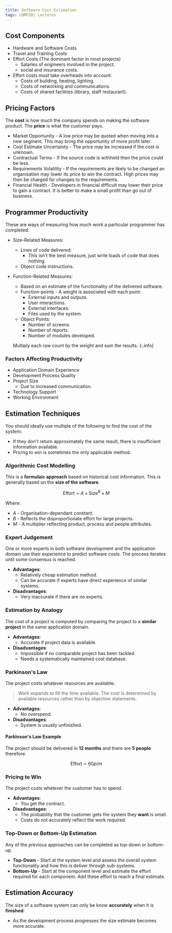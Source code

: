 ```yaml
---
title: Software Cost Estimation
tags: COMP201 Lectures
---
```

## Cost Components
* Hardware and Software Costs
* Travel and Training Costs
* Effort Costs (The dominant factor in most projects)
	* Salaries of engineers involved in the project.
	* social and insurance costs.
* Effort costs must take overheads into account:
	* Costs of building, heating, lighting.
	* Costs of networking and communications.
	* Costs of shared facilities (library, staff restaurant).
	
## Pricing Factors
The **cost** is how much the company spends on making the software product. The **price** is what the customer pays.

* Market Opportunity - A low price may be quoted when moving into a new segment. This may bring the opportunity of more profit later.
* Cost Estimate Uncertainty - The price may be increased if the cost is unknown.
* Contractual Terms - If the source code is withheld then the price could be less.
* Requirements Volatility - If the requirements are likely to be changed an organisation may lower its price to win the contract. High prices may then be charged for changes to the requirements.
* Financial Health - Developers in financial difficult may lower their price to gain a contract. It is better to make a small profit than go out of business.

## Programmer Productivity
These are ways of measuring how much work a particular programmer has completed:

* Size-Related Measures:
	* Lines of code delivered:
		* This isn't the best measure, just write loads of code that does nothing.
	* Object code instructions.
* Function-Related Measures:
	* Based on an estimate of the functionality of the delivered software.
	* Function-points - A weight is associated with each point:
		* External inputs and outputs.
		* User interactions.
		* External interfaces.
		* Files used by the system.
	* Object Points:
		* Number of screens.
		* Number of reports.
		* Number of modules developed.
		
	Multiply each raw count by the weight and sum the results.
		{:.info}

### Factors Affecting Productivity

* Application Domain Experience
* Development Process Quality
* Project Size
	* Due to increased communication.
* Technology Support
* Working Environment

## Estimation Techniques
You should ideally use multiple of the following to find the cost of the system:

* If they don't return approximately the same result, there is insufficient information available.
* Pricing to win is sometimes the only applicable method.
 
### Algorithmic Cost Modelling
This is a **formulaic approach** based on historical cost information. This is generally based on the **size of the software**.

$$
\text{Effort}=A\times\text{Size}^B\times M
$$

Where:

* $A$ - Organisation-dependant constant.
* $B$ - Reflects the disproportionate effort for large projects.
* $M$ - A multiplier reflecting product, process and people attributes.

### Expert Judgement
One or more experts in both software development and the application domain use their experience to predict software costs. The process iterates until some consensus is reached.

* **Advantages**:
	* Relatively cheap estimation method.
	* Can be accurate if experts have direct experience of similar systems.
* **Disadvantages**:
	* Very inaccurate if there are no experts.

### Estimation by Analogy
The cost of a project is computed by comparing the project to a **similar project** in the same application domain.

* **Advantages**:
	* Accurate if project data is available.
* **Disadvantages**:
	* Impossible if no comparable project has been tackled.
	* Needs a systematically maintained cost database.
	
### Parkinson's Law
The project costs whatever resources are available:

> Work expands to fill the time available. The cost is determined by available resources rather than by objective statements.

* **Advantages**:
	* No overspend.
* **Disadvantages**:
	* System is usually unfinished.
	
#### Parkinson's Law Example
The project should be delivered in **12 months** and there are **5 people** therefore:

$$
\text{Effort}=60p/m
$$

### Pricing to Win
The project costs whatever the customer has to spend.

* **Advantages**:
	* You get the contract.
* **Disadvantages**:
	* The probability that the customer gets the system they **want** is small.
	* Costs do not accurately reflect the work required.
	
### Top-Down or Bottom-Up Estimation
Any of the previous approaches can be completed as top-down or bottom-up.

* **Top-Down** - Start at the system level and assess the overall system functionality and how this is deliver through sub-systems.
* **Bottom-Up** - Start at the component level and estimate the effort required for each component. Add these effort to reach a final estimate.

## Estimation Accuracy
The size of a software system can only be know **accurately** when it is **finished**:

* As the development process progresses the size estimate becomes more accurate.
